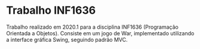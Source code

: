 # Trabalho INF1636

Trabalho realizado em 2020.1 para a disciplina INF1636 (Programação Orientada a Objetos).
Consiste em um jogo de War, implementado utilizando a interface gráfica Swing, seguindo padrão MVC.
